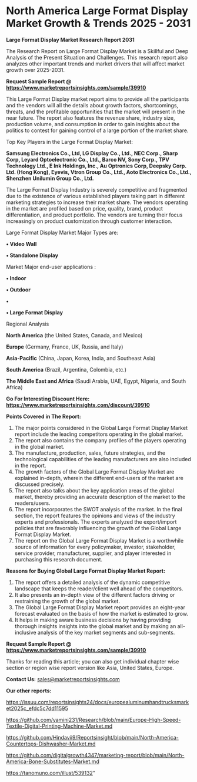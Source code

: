 # North America Large Format Display Market Growth & Trends 2025 - 2031

<strong>Large Format Display Market Research Report 2031</strong>

The Research Report on Large Format Display Market is a Skillful and Deep Analysis of the Present Situation and Challenges. This research report also analyzes other important trends and market drivers that will affect market growth over 2025-2031.

<strong>Request Sample Report @ <a href=https://www.marketreportsinsights.com/sample/39910>https://www.marketreportsinsights.com/sample/39910</a></strong>

This Large Format Display market report aims to provide all the participants and the vendors will all the details about growth factors, shortcomings, threats, and the profitable opportunities that the market will present in the near future. The report also features the revenue share, industry size, production volume, and consumption in order to gain insights about the politics to contest for gaining control of a large portion of the market share.

Top Key Players in the Large Format Display Market:

<strong>Samsung Electronics Co., Ltd, LG Display Co., Ltd., NEC Corp., Sharp Corp, Leyard Optoelectronic Co., Ltd., Barco NV, Sony Corp., TPV Technology Ltd., E Ink Holdings, Inc., Au Optronics Corp, Deepsky Corp. Ltd. (Hong Kong), Eyevis, Vtron Group Co., Ltd., Aoto Electronics Co., Ltd., Shenzhen Unilumin Group Co., Ltd.</strong>

The Large Format Display Industry is severely competitive and fragmented due to the existence of various established players taking part in different marketing strategies to increase their market share. The vendors operating in the market are profiled based on price, quality, brand, product differentiation, and product portfolio. The vendors are turning their focus increasingly on product customization through customer interaction.

Large Format Display Market Major Types are:

<strong>•  Video Wall

•  Standalone Display</strong>

Market Major end-user applications :

<strong>•  Indoor

•  Outdoor

•  

•  Large Format Display</strong>

Regional Analysis

</u><strong><b>North America</b></strong> (the United States, Canada, and Mexico)

<strong><b>Europe </b></strong>(Germany, France, UK, Russia, and Italy)

<strong><b>Asia-Pacific</b></strong> (China, Japan, Korea, India, and Southeast Asia)

<strong><b>South America</b></strong> (Brazil, Argentina, Colombia, etc.)

<strong><b>The Middle East and Africa</b></strong> (Saudi Arabia, UAE, Egypt, Nigeria, and South Africa)

<strong>Go For Interesting Discount Here: <a href=https://www.marketreportsinsights.com/discount/39910>https://www.marketreportsinsights.com/discount/39910</a></strong>

<strong>Points Covered in The Report:</strong>
<ol>
  <li>The major points considered in the Global Large Format Display Market report include the leading competitors operating in the global market.</li>
  <li>The report also contains the company profiles of the players operating in the global market.</li>
  <li>The manufacture, production, sales, future strategies, and the technological capabilities of the leading manufacturers are also included in the report.</li>
  <li>The growth factors of the Global Large Format Display Market are explained in-depth, wherein the different end-users of the market are discussed precisely.</li>
  <li>The report also talks about the key application areas of the global market, thereby providing an accurate description of the market to the readers/users.</li>
  <li>The report incorporates the SWOT analysis of the market. In the final section, the report features the opinions and views of the industry experts and professionals. The experts analyzed the export/import policies that are favorably influencing the growth of the Global Large Format Display Market.</li>
  <li>The report on the Global Large Format Display Market is a worthwhile source of information for every policymaker, investor, stakeholder, service provider, manufacturer, supplier, and player interested in purchasing this research document.</li>
</ol>
<strong>Reasons for Buying Global Large Format Display Market Report:</strong>

<ol>
  <li>The report offers a detailed analysis of the dynamic competitive landscape that keeps the reader/client well ahead of the competitors.</li>
  <li>It also presents an in-depth view of the different factors driving or restraining the growth of the global market.</li>
  <li>The Global Large Format Display Market report provides an eight-year forecast evaluated on the basis of how the market is estimated to grow.</li>
  <li>It helps in making aware business decisions by having providing thorough insights insights into the global market and by making an all-inclusive analysis of the key market segments and sub-segments.</li>
</ol>
<strong>Request Sample Report @ <a href=https://www.marketreportsinsights.com/sample/39910>https://www.marketreportsinsights.com/sample/39910</a></strong>


Thanks for reading this article; you can also get individual chapter wise section or region wise report version like Asia, United States, Europe.

<strong>Contact Us:</strong>
sales@marketreportsinsights.com

<strong>Our other reports:</strong>

<a href=https://issuu.com/reportsinsights24/docs/europealuminumhandtrucksmarket2025c_efdc5c7dd11595>https://issuu.com/reportsinsights24/docs/europealuminumhandtrucksmarket2025c_efdc5c7dd11595</a>

<a href=https://github.com/yamini231/Research/blob/main/Europe-High-Speed-Textile-Digital-Printing-Machine-Market.md>https://github.com/yamini231/Research/blob/main/Europe-High-Speed-Textile-Digital-Printing-Machine-Market.md</a>

<a href=https://github.com/Hindavii9/Reportsinsight/blob/main/North-America-Countertops-Dishwasher-Market.md>https://github.com/Hindavii9/Reportsinsight/blob/main/North-America-Countertops-Dishwasher-Market.md</a>

<a href=https://github.com/digitalgrowth4347/marketing-report/blob/main/North-America-Bone-Substitutes-Market.md>https://github.com/digitalgrowth4347/marketing-report/blob/main/North-America-Bone-Substitutes-Market.md</a>

<a href=https://tanomuno.com/illust/539132>https://tanomuno.com/illust/539132</a>"
